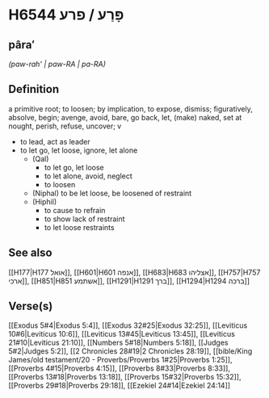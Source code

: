 # H6544 פָּרַע / פרע

## pâraʻ

_(paw-rah' | paw-RA | pa-RA)_

## Definition

a primitive root; to loosen; by implication, to expose, dismiss; figuratively, absolve, begin; avenge, avoid, bare, go back, let, (make) naked, set at nought, perish, refuse, uncover; v

- to lead, act as leader
- to let go, let loose, ignore, let alone
  - (Qal)
    - to let go, let loose
    - to let alone, avoid, neglect
    - to loosen
  - (Niphal) to be let loose, be loosened of restraint
  - (Hiphil)
    - to cause to refrain
    - to show lack of restraint
    - to let loose restraints

## See also

[[H177|H177 אואל]], [[H601|H601 אנפה]], [[H683|H683 אצליהו]], [[H757|H757 ארכי]], [[H851|H851 אשתמע]], [[H1291|H1291 ברך]], [[H1294|H1294 ברכה]]

## Verse(s)

[[Exodus 5#4|Exodus 5:4]], [[Exodus 32#25|Exodus 32:25]], [[Leviticus 10#6|Leviticus 10:6]], [[Leviticus 13#45|Leviticus 13:45]], [[Leviticus 21#10|Leviticus 21:10]], [[Numbers 5#18|Numbers 5:18]], [[Judges 5#2|Judges 5:2]], [[2 Chronicles 28#19|2 Chronicles 28:19]], [[bible/King James/old testament/20 - Proverbs/Proverbs 1#25|Proverbs 1:25]], [[Proverbs 4#15|Proverbs 4:15]], [[Proverbs 8#33|Proverbs 8:33]], [[Proverbs 13#18|Proverbs 13:18]], [[Proverbs 15#32|Proverbs 15:32]], [[Proverbs 29#18|Proverbs 29:18]], [[Ezekiel 24#14|Ezekiel 24:14]]
